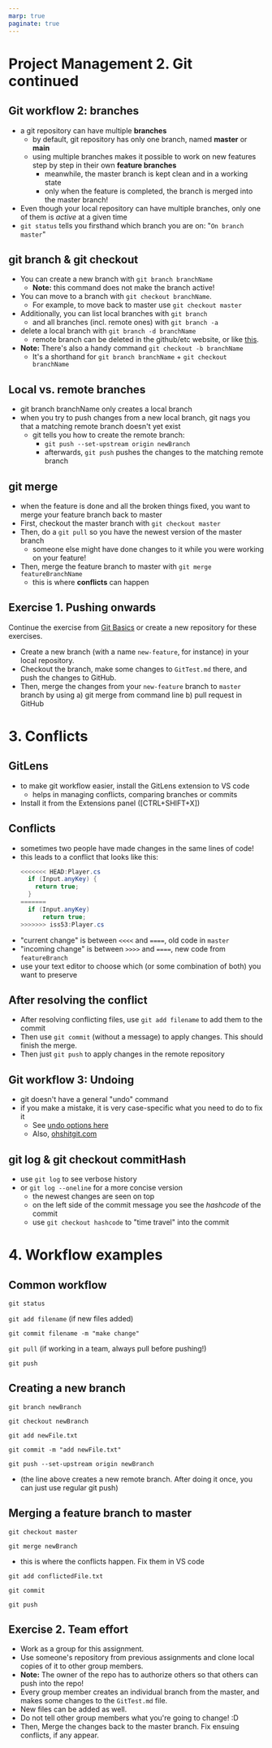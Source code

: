 ```yaml
---
marp: true
paginate: true
---
```

<!-- headingDivider: 3 -->
<!-- class: default -->

# Project Management 2. Git continued

## Git workflow 2: branches
* a git repository can have multiple **branches**
  * by default, git repository has only one branch, named **master** or **main**
  * using multiple branches makes it possible to work on new features step by step in their own **feature branches**
    * meanwhile, the master branch is kept clean and in a working state
    * only when the feature is completed, the branch is merged into the master branch! 
* Even though your local repository can have multiple branches, only one of them is *active* at a given time
* `git status` tells you firsthand which branch you are on: "`On branch master`"
## git branch & git checkout

* You can create a new branch with `git branch branchName`
  * **Note:** this command does not make the branch active!
* You can move to a branch with `git checkout branchName`. 
  * For example, to move back to master use `git checkout master`
* Additionally, you can list local branches with `git branch` 
  * and all branches (incl. remote ones) with `git branch -a`
* delete a local branch with `git branch -d branchName`
  * remote branch can be deleted in the github/etc website, or like [this](https://koukia.ca/delete-a-local-and-a-remote-git-branch-61df0b10d323).
* **Note:** There's also a handy command `git checkout -b branchName`
  * It's a shorthand for `git branch branchName` + `git checkout branchName`
## Local vs. remote branches

* git branch branchName only creates a local branch
* when you try to push changes from a new local branch, git nags you that a matching remote branch doesn't yet exist
  * git tells you how to create the remote branch:
    * `git push --set-upstream origin newBranch`
    * afterwards, `git push` pushes the changes to the matching remote branch
## git merge

* when the feature is done and all the broken things fixed, you want to merge your feature branch back to master
* First, checkout the master branch with `git checkout master`
* Then, do a `git pull` so you have the newest version of the master branch
  * someone else might have done changes to it while you were working on your feature!
* Then, merge the feature branch to master with `git merge featureBranchName`
  * this is where **conflicts** can happen

## Exercise 1. Pushing onwards
<!-- _backgroundColor: Khaki -->

Continue the exercise from [Git Basics](1-git-basics.md) or create a new repository for these exercises.
* Create a new branch (with a name `new-feature`, for instance) in your local repository.
* Checkout the branch, make some changes to `GitTest.md` there, and push the changes to GitHub.
* Then, merge the changes from your `new-feature` branch to `master` branch by using
  a) git merge from command line
  b) pull request in GitHub
# 3. Conflicts
## GitLens

* to make git workflow easier, install the GitLens extension to VS code
  * helps in managing conflicts, comparing branches or commits
* Install it from the Extensions panel ([CTRL+SHIFT+X])
## Conflicts

* sometimes two people have made changes in the same lines of code!
* this leads to a conflict that looks like this:
  ```c#
  <<<<<<< HEAD:Player.cs
    if (Input.anyKey) {
      return true;
    }
  =======
    if (Input.anyKey)
        return true;
  >>>>>>> iss53:Player.cs
  ```
* "current change" is between `<<<<` and `====`, old code in `master`
* "incoming change" is between `>>>>` and `====`, new code from `featureBranch`
* use your text editor to choose which (or some combination of both) you want to preserve
## After resolving the conflict
* After resolving conflicting files, use `git add filename` to add them to the commit
* Then use `git commit` (without a message) to apply changes. This should finish the merge.
* Then just `git push` to apply changes in the remote repository

## Git workflow 3: Undoing
* git doesn't have a general "undo" command
* if you make a mistake, it is very case-specific what you need to do to fix it
  * See [undo options here](https://docs.gitlab.com/ee/topics/git/numerous_undo_possibilities_in_git/)  
  * Also, [ohshitgit.com](https://ohshitgit.com/)
## git log & git checkout commitHash

* use `git log` to see verbose history
* or `git log --oneline` for a more concise version
  * the newest changes are seen on top
  * on the left side of the commit message you see the *hashcode* of the commit
  * use `git checkout hashcode` to "time travel" into the commit

# 4. Workflow examples
## Common workflow

`git status`

`git add filename`	(if new files added)

`git commit filename -m "make change"`

`git pull` (if working in a team, always pull before pushing!)

`git push`

## Creating a new branch

`git branch newBranch`

`git checkout newBranch`

`git add newFile.txt`

`git commit -m "add newFile.txt"`

`git push --set-upstream origin newBranch`

* (the line above creates a new remote branch. After doing it once, you can just use regular git push)

## Merging a feature branch to master

`git checkout master`

`git merge newBranch`

* this is where the conflicts happen. Fix them in VS code

`git add conflictedFile.txt`

`git commit`

`git push`

## Exercise 2. Team effort
<!-- _backgroundColor: Khaki -->
* Work as a group for this assignment.
* Use someone's repository from previous assignments and clone local copies of it to other group members.
* **Note:** The owner of the repo has to authorize others so that others can push into the repo!
* Every group member creates an individual branch from the master, and makes some changes to the `GitTest.md` file.
* New files can be added as well.
* Do not tell other group members what you're going to change! :D
* Then, Merge the changes back to the master branch. Fix ensuing conflicts, if any appear.
